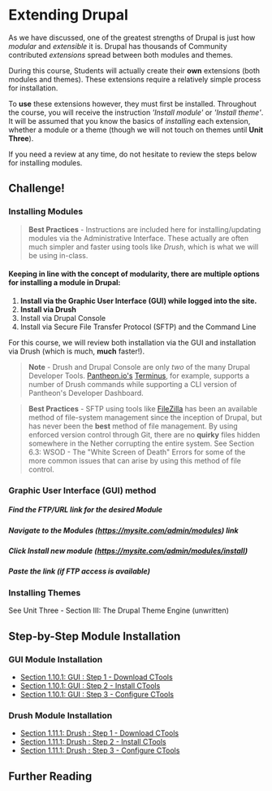 # Extending Drupal

As we have discussed, one of the greatest strengths of Drupal is just how *modular* and *extensible* it is. Drupal has thousands of Community contributed *extensions* spread between both modules and themes.

During this course, Students will actually create their **own** extensions (both modules and themes). These extensions require a relatively simple process for installation.

To **use** these extensions however, they must first be installed. Throughout the course, you will receive the instruction *'Install <this> module'* or *'Install <this> theme'*. It will be assumed that you know the basics of *installing* each extension, whether a module or a theme (though we will not touch on themes until **Unit Three**).

If you need a review at any time, do not hesitate to review the steps below for installing modules.

## Challenge!

### Installing Modules

> **Best Practices** - Instructions are included here for installing/updating modules via the Administrative Interface. These actually are often much simpler and faster using tools like *Drush*, which is what we will be using in-class.

#### Keeping in line with the concept of **modularity**, there are multiple options for installing a module in Drupal:
1. **Install via the Graphic User Interface (GUI) while logged into the site.**
2. **Install via Drush**
3. Install via Drupal Console
4. Install via Secure File Transfer Protocol (SFTP) and the Command Line

For this course, we will review both installation via the GUI and installation via Drush (which is much, **much** faster!).

> **Note** - Drush and Drupal Console are only *two* of the many Drupal Developer Tools. [Pantheon.io's](https://pantheon.io/ "Pantheon.io's") [Terminus](https://github.com/pantheon-systems/terminus "Terminus"), for example, supports a number of Drush commands while supporting a CLI version of Pantheon's Developer Dashboard.

> **Best Practices** - SFTP using tools like [FileZilla](https://filezilla-project.org/ "FileZilla") has been an available method of file-system management since the inception of Drupal, but has never been the **best** method of file management. By using enforced version control through Git, there are no **quirky** files hidden somewhere in the Nether corrupting the entire system. See Section 6.3: WSOD - The "White Screen of Death" Errors for some of the more common issues that can arise by using this method of file control.

### Graphic User Interface (GUI) method

##### Find the FTP/URL link for the desired Module
##### Navigate to the **Modules** (*https://mysite.com/admin/modules*) link
##### Click **Install new module** (*https://mysite.com/admin/modules/install*)
##### Paste the link (if FTP access is available)

### Installing Themes
See Unit Three - Section III: The Drupal Theme Engine (unwritten)

## Step-by-Step Module Installation
### GUI Module Installation
* [Section 1.10.1: GUI : Step 1 - Download CTools](../../manuscript/unit-1-preparing-your-development-environment/module-installation/module-installation_1.md "Section 1.10.1: GUI : Step 1 - Download CTools")
* [Section 1.10.1: GUI : Step 2 - Install CTools](../../manuscript/unit-1-preparing-your-development-environment/module-installation/module-installation_2.md "Section 1.10.1: GUI : Step 2 - Install CTools")
* [Section 1.10.1: GUI : Step 3 - Configure CTools](../../manuscript/unit-1-preparing-your-development-environment/module-installation/module-installation_3.md "Section 1.10.1: GUI : Step 3 - Configure CTools")

### Drush Module Installation
* [Section 1.11.1: Drush : Step 1 - Download CTools](../../manuscript/unit-1-preparing-your-development-environment/module-installation/module-installation_4.md "Section 1.11.1: Drush : Step 1 - Download CTools")
* [Section 1.11.1: Drush : Step 2 - Install CTools](../../manuscript/unit-1-preparing-your-development-environment/module-installation/module-installation_5.md "Section 1.11.1: Drush : Step 2 - Install CTools")
* [Section 1.11.1: Drush : Step 3 - Configure CTools](../../manuscript/unit-1-preparing-your-development-environment/module-installation/module-installation_6.md "Section 1.11.1: Drush : Step 3 - Configure CTools")


## Further Reading
